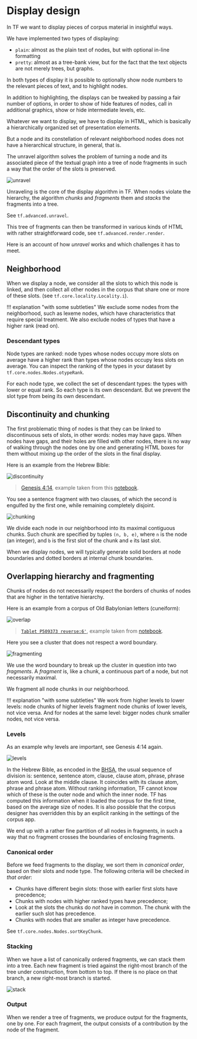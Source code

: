 # Display design

In TF we want to display pieces of corpus material in insightful ways.

We have implemented two types of displaying:

*   `plain`: almost as the plain text of nodes, but with optional in-line 
    formatting
*   `pretty`: almost as a tree-bank view, but for the fact that the text objects
    are not merely trees, but graphs.

In both types of display it is possible to optionally show node numbers to the
relevant pieces of text, and to highlight nodes.

In addition to highlighting, the displays can be tweaked by passing a fair number of options,
in order to show of hide features of nodes, call in additional graphics, show or hide
intermediate levels, etc.

Whatever we want to display, we have to display in HTML, which is basically a
hierarchically organized set of presentation elements.

But a node and its constellation of relevant neighborhood nodes
does not have a hierarchical structure, in general, that is.

The unravel algorithm solves the problem of turning a node and its associated piece
of the textual graph into a tree of node fragments in such a way that the order
of the slots is preserved.

![unravel](../images/DisplayDesign/DisplayDesign.001.png)

Unraveling is the core of the display algorithm in TF.
When nodes violate the hierarchy, the algorithm *chunks* and *fragments* them
and *stacks* the fragments into a tree.

See `tf.advanced.unravel`.

This tree of fragments can then be transformed in various kinds of HTML with rather
straightforward code, see `tf.advanced.render.render`.


Here is an account of how *unravel* works and which challenges it has to meet.

## Neighborhood

When we display a node, we consider all the slots to which this node is linked,
and then collect all other nodes in the corpus that share one or more of these slots.
(see `tf.core.locality.Locality.i`).

!!! explanation "with some subtleties"
    We exclude some nodes from the neighborhood, such as lexeme nodes, which have
    characteristics that require special treatment.
    We also exclude nodes of types that have a higher rank (read on).

### Descendant types

Node types are ranked: node types whose nodes occupy more slots on average have a higher rank
than types whose nodes occupy less slots on average.
You can inspect the ranking of the types in your dataset by `tf.core.nodes.Nodes.otypeRank`.

For each node type, we collect the set of descendant types: the types with lower or equal rank.
So each type is its own descendant. But we prevent the slot type from being its own
descendant.

## Discontinuity and chunking

The first problematic thing of nodes is that they can be linked to discontinuous sets
of slots, in other words: nodes may have gaps.
When nodes have gaps, and their holes are filled with other nodes, there is no way of 
walking through the nodes one by one and generating HTML boxes for them without
mixing up the order of the slots in the final display.

Here is an example from the Hebrew Bible:

![discontinuity](../images/DisplayDesign/DisplayDesign.002.png)

> [Genesis 4:14](https://shebanq.ancient-data.org/hebrew/text?book=Genesis&chapter=4&verse=14&version=c&mr=m&qw=q&tp=txt_p&tr=hb&wget=v&qget=v&nget=vt),
> example taken from this [notebook](https://nbviewer.jupyter.org/github/annotation/tutorials/blob/master/zz_test/030-bhsa.ipynb).

You see a sentence fragment with two clauses, of which the second is engulfed by the first
one, while remaining completely disjoint.

![chunking](../images/DisplayDesign/DisplayDesign.003.png)

We divide each node in our neighborhood into its maximal contiguous chunks.
Such chunk are specified by tuples `(n, b, e)`, where `n` is the node (an integer),
and `b` is the first slot of the chunk and `e` its last slot.

When we display nodes, we will typically generate solid borders at node boundaries and
dotted borders at internal chunk boundaries.

## Overlapping hierarchy and fragmenting

Chunks of nodes do not necessarily respect the borders of chunks of nodes that are higher in the
tentative hierarchy.

Here is an example from a corpus of Old Babylonian letters (cuneiform):

![overlap](../images/DisplayDesign/DisplayDesign.004.png)

> [`Tablet P509373 reverse:6'`](https://cdli.ucla.edu/search/search_results.php?SearchMode=Text&ObjectID=P509373),
> example taken from [notebook](https://nbviewer.jupyter.org/github/annotation/tutorials/blob/master/zz_test/062-obb-clusters.ipynb).

Here you see a cluster that does not respect a word boundary.

![fragmenting](../images/DisplayDesign/DisplayDesign.005.png)

We use the word boundary to break up the cluster in question into two *fragments*.
A *fragment* is, like a chunk, a continuous part of a node, but not necessarily maximal.

We fragment all node chunks in our neighborhood.

!!! explanation "with some subtleties"
    We work from higher levels to lower levels: node chunks of higher levels fragment
    node chunks of lower levels, not vice versa.
    And for nodes at the same level: bigger nodes chunk smaller nodes, not vice versa.

### Levels

As an example why levels are important, see Genesis 4:14 again.

![levels](../images/DisplayDesign/DisplayDesign.006.png)

In the Hebrew Bible, as encoded in the
[BHSA](https://github.com/ETCBC/bhsa), the usual sequence of division is:
sentence, sentence atom, clause, clause atom, phrase, phrase atom word.
Look at the middle clause. It coincides with its clause atom, phrase and phrase atom.
Without ranking information, TF cannot know which of these is the outer node and which
the inner node.
TF has computed this information when it loaded the corpus for the first time,
based on the average size of nodes. It is also possible that the corpus designer has overridden
this by an explicit ranking in the settings of the corpus app.

We end up with a rather fine partition of all nodes in fragments, in such a way
that no fragment crosses the boundaries of enclosing fragments.

### Canonical order

Before we feed fragments to the display, we sort them in *canonical order*, based on their
slots and node type. The following criteria will be checked *in that order*:

*   Chunks have different begin slots: those with earlier first slots have precedence;
*   Chunks with nodes with higher ranked types have precedence;
*   Look at the slots the chunks do *not* have in common.
    The chunk with the earlier such slot has precedence.
*   Chunks with nodes that are smaller as integer have precedence.

See `tf.core.nodes.Nodes.sortKeyChunk`.

### Stacking

When we have a list of canonically ordered fragments, we can stack them into a tree.
Each new fragment is tried against the right-most branch of the tree under construction,
from bottom to top. 
If there is no place on that branch, a new right-most branch is started.

![stack](../images/DisplayDesign/DisplayDesign.007.png)

### Output

When we render a tree of fragments, we produce output for the fragments, one by one.
For each fragment, the output consists of a contribution by the node of the fragment.
